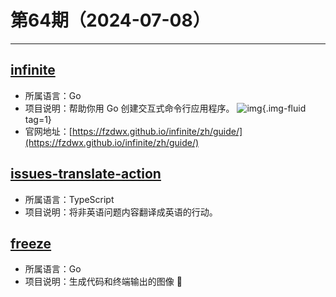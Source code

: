 # 第64期（2024-07-08）

---
## [infinite](https://github.com/fzdwx/infinite)
- 所属语言：Go
- 项目说明：帮助你用 Go 创建交互式命令行应用程序。
![img](https://ghfast.top/https://raw.githubusercontent.com/xiaoxuan6/weekly/main/docs/static/images/2024-07-08/1720412235.png){.img-fluid tag=1}
- 官网地址：[https://fzdwx.github.io/infinite/zh/guide/](https://fzdwx.github.io/infinite/zh/guide/)

## [issues-translate-action](https://github.com/dromara/issues-translate-action)
- 所属语言：TypeScript
- 项目说明：将非英语问题内容翻译成英语的行动。

## [freeze](https://github.com/charmbracelet/freeze)
- 所属语言：Go
- 项目说明：生成代码和终端输出的图像 📸

